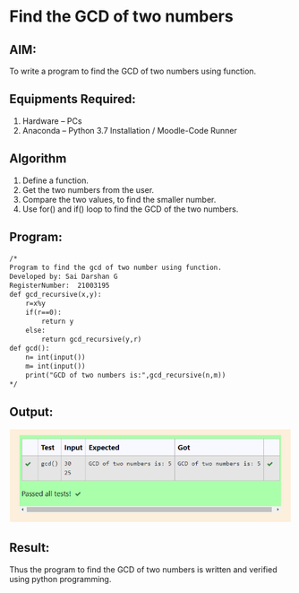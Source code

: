 # Find the GCD of two numbers

## AIM:
To write a program to find the GCD of two numbers using function.

## Equipments Required:
1. Hardware – PCs
2. Anaconda – Python 3.7 Installation / Moodle-Code Runner

## Algorithm
1. Define a function.
2. Get the two numbers from the user.
3. Compare the two values, to find the smaller number.
4. Use for() and if() loop to find the GCD of the two numbers.

## Program:
```
/*
Program to find the gcd of two number using function.
Developed by: Sai Darshan G
RegisterNumber:  21003195
def gcd_recursive(x,y):
    r=x%y
    if(r==0):
        return y
    else:
        return gcd_recursive(y,r)
def gcd():
    n= int(input())
    m= int(input())
    print("GCD of two numbers is:",gcd_recursive(n,m))
*/
```
## Output:
![GitHub Logo](g.png)


## Result:
Thus the program to find the GCD of two numbers is written and verified using python programming.
